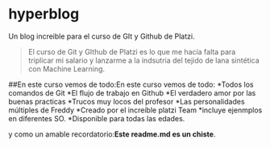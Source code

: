 # hyperblog 
Un blog increible para el curso de GIt y Github de Platzi.
>El curso de Git y GIthub de Platzi es lo que me hacía falta para triplicar mi salario y lanzarme a la indsutria del tejido de lana sintética con Machine Learning.

##En este curso vemos de todo:En este curso vemos de todo:
*Todos los comandos de Git
*El flujo de trabajo en Github
*El verdadero amor por las buenas practicas
*Trucos muy locos del profesor
*Las personalidades múltiples de Freddy
*Creado por el increíble platzi Team
*incluye ejenmplos en diferentes SO.
*Disponible para todas las edades.

y como un amable recordatorio:**Este readme.md es un chiste**.
